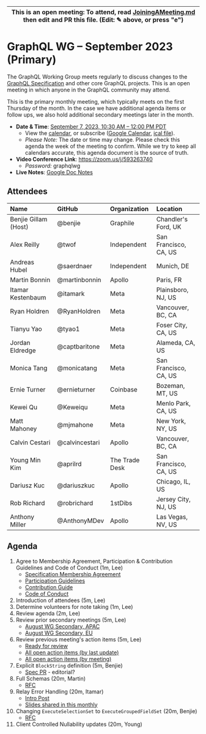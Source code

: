 <!--

# How to join (copied directly from /JoiningAMeeting.md)

Hello! You're welcome to join our working group meeting and add to the agenda
by following these three steps:

1.  Add your name to the list of attendees (in alphabetical order).

    - To respect meeting size, attendees should be relevant to the agenda.
      That means we expect most who join the meeting to participate in
      discussion. If you'd rather just watch, check out our [YouTube][].

    - Please include the organization (or project) you represent, and the
      location (including [country code][]) you expect to be located in during
      the meeting.

    - If you're willing to help take notes, add "✏️" after your name
      (eg. Ada Lovelace ✏). This is hugely helpful!

2.  If relevant, add your topic to the agenda (sorted by expected time).

    - Every agenda item has four parts: 1) the topic, 2) an expected time
      constraint, 3) who's leading the discussion, and 4) a list of any
      relevant links (RFC docs, issues, PRs, presentations, etc). Follow the
      format of existing agenda items.

    - Know what you want to get out of the agenda topic - what feedback do you
      need? What questions do you need answered? Are you looking for consensus
      or just directional feedback?

    - If your topic is a new proposal it's likely an ["RFC 0"][rfc stages]. The
      barrier of entry for documenting new proposals is intentionally low,
      writing a few sentences about the problem you're trying to solve and the
      rough shape of your proposed solution is normally sufficient.

      You can create a link for this:

      - As an issue against the graphql-wg repo.
      - As a GitHub discussion in the graphql-wg repo.
      - As an RFC document into the rfcs/ folder of the graphql-wg repo.

3.  Review our guidelines and agree to our Spec Membership & CLA.

    - Review and understand our Spec Membership Agreement, Participation &
      Contribution Guidelines, and Code of Conduct. You'll find links to these
      in the first agenda item of every meeting.

    - If this is your first time, our bot will comment on your Pull Request
      with a link to our Spec Membership & CLA. Please follow along and agree
      before your PR is merged.

      Your organization may sign this for all of its members. To set this up,
      please ask operations@graphql.org.

PLEASE TAKE NOTE:

- By joining this meeting you must agree to the Specification Membership
  Agreement and Code of Conduct.

- Meetings are recorded and made available on [YouTube][], by joining you
  consent to being recorded.

[youtube]: https://www.youtube.com/channel/UCERcwLeheOXp_u61jEXxHMA
[country code]: https://en.wikipedia.org/wiki/List_of_ISO_3166_country_codes#Current_ISO_3166_country_codes
[rfc stages]: https://github.com/graphql/graphql-spec/blob/main/CONTRIBUTING.md#rfc-contribution-stages


-->

| This is an open meeting: To attend, read [JoiningAMeeting.md][] then edit and PR this file. (Edit: ✎ above, or press "e") |
| ---------------------------------------------------------------------------------------- |

# GraphQL WG – September 2023 (Primary)

The GraphQL Working Group meets regularly to discuss changes to the
[GraphQL Specification][] and other core GraphQL projects. This is an open
meeting in which anyone in the GraphQL community may attend.

This is the primary monthly meeting, which typically meets on the first Thursday
of the month. In the case we have additional agenda items or follow ups, we also
hold additional secondary meetings later in the month.

- **Date & Time**: [September 7, 2023, 10:30 AM – 12:00 PM PDT](https://www.timeanddate.com/worldclock/converter.html?iso=20230907T173000&p1=224&p2=179&p3=136&p4=268&p5=367&p6=438&p7=248&p8=240)
  - View the [calendar][], or subscribe ([Google Calendar][], [ical file][]).
  - _Please Note:_ The date or time may change. Please check this agenda the
    week of the meeting to confirm. While we try to keep all calendars accurate,
    this agenda document is the source of truth.
- **Video Conference Link**: https://zoom.us/j/593263740
  - _Password:_ graphqlwg
- **Live Notes**: [Google Doc Notes][]

[joiningameeting.md]: https://github.com/graphql/graphql-wg/blob/main/JoiningAMeeting.md
[graphql specification]: https://github.com/graphql/graphql-spec
[calendar]: https://calendar.google.com/calendar/embed?src=linuxfoundation.org_ik79t9uuj2p32i3r203dgv5mo8%40group.calendar.google.com
[google calendar]: https://calendar.google.com/calendar?cid=bGludXhmb3VuZGF0aW9uLm9yZ19pazc5dDl1dWoycDMyaTNyMjAzZGd2NW1vOEBncm91cC5jYWxlbmRhci5nb29nbGUuY29t
[ical file]: https://calendar.google.com/calendar/ical/linuxfoundation.org_ik79t9uuj2p32i3r203dgv5mo8%40group.calendar.google.com/public/basic.ics
[google doc notes]: https://docs.google.com/document/d/1q-sT4k8-c0tcDYJ8CxPZkJ8UY4Nhk3HbKsRxosu_7YE/edit?usp=sharing

## Attendees

<!-- prettier-ignore -->
| Name             | GitHub        | Organization       | Location              |
| :--------------- | :------------ | :----------------- | :-------------------- |
| Benjie Gillam (Host) | @benjie   | Graphile           | Chandler's Ford, UK   |
| Alex Reilly      | @twof         | Independent        | San Francisco, CA, US |
| Andreas Hubel    | @saerdnaer    | Independent        | Munich, DE            |
| Martin Bonnin    | @martinbonnin | Apollo             | Paris, FR             |
| Itamar Kestenbaum| @itamark      | Meta               | Plainsboro, NJ, US    |
| Ryan Holdren     | @RyanHoldren  | Meta               | Vancouver, BC, CA     |
| Tianyu Yao       | @tyao1        | Meta               | Foser City, CA, US    |
| Jordan Eldredge  | @captbaritone | Meta               | Alameda, CA, US       |
| Monica Tang      | @monicatang   | Meta               | San Francisco, CA, US |
| Ernie Turner     | @ernieturner  | Coinbase           | Bozeman, MT, US       |
| Kewei Qu         | @Keweiqu      | Meta               | Menlo Park, CA, US    |
| Matt Mahoney     | @mjmahone     | Meta               | New York, NY, US      |
| Calvin Cestari  | @calvincestari | Apollo             | Vancouver, BC, CA     |
| Young Min Kim    | @aprilrd      | The Trade Desk     | San Francisco, CA, US |
| Dariusz Kuc      | @dariuszkuc   | Apollo             | Chicago, IL, US       |
| Rob Richard      | @robrichard   | 1stDibs            | Jersey City, NJ, US   |
| Anthony Miller   | @AnthonyMDev  | Apollo             | Las Vegas, NV, US     |

## Agenda

1. Agree to Membership Agreement, Participation & Contribution Guidelines and Code of Conduct (1m, Lee)
   - [Specification Membership Agreement](https://github.com/graphql/foundation)
   - [Participation Guidelines](https://github.com/graphql/graphql-wg#participation-guidelines)
   - [Contribution Guide](https://github.com/graphql/graphql-spec/blob/main/CONTRIBUTING.md)
   - [Code of Conduct](https://github.com/graphql/foundation/blob/master/CODE-OF-CONDUCT.md)
1. Introduction of attendees (5m, Lee)
1. Determine volunteers for note taking (1m, Lee)
1. Review agenda (2m, Lee)
1. Review prior secondary meetings (5m, Lee)
   - [August WG Secondary, APAC](https://github.com/graphql/graphql-wg/blob/main/agendas/2023/08-Aug/09-wg-secondary-apac.md)
   - [August WG Secondary, EU](https://github.com/graphql/graphql-wg/blob/main/agendas/2023/08-Aug/17-wg-secondary-eu.md)
1. Review previous meeting's action items (5m, Lee)
   - [Ready for review](https://github.com/graphql/graphql-wg/issues?q=is%3Aissue+is%3Aopen+label%3A%22Ready+for+review+%F0%9F%99%8C%22+sort%3Aupdated-desc)
   - [All open action items (by last update)](https://github.com/graphql/graphql-wg/issues?q=is%3Aissue+is%3Aopen+label%3A%22Action+item+%3Aclapper%3A%22+sort%3Aupdated-desc)
   - [All open action items (by meeting)](https://github.com/graphql/graphql-wg/projects?query=is%3Aopen+sort%3Aname-asc)
1. Explicit `BlockString` definition (5m, Benjie)
   - [Spec PR](https://github.com/graphql/graphql-spec/pull/1042) - editorial?
1. Full Schemas (20m, Martin)
   - [RFC](https://github.com/graphql/graphql-wg/pull/1375)
1. Relay Error Handling (20m, Itamar)
   - [Intro Post](https://github.com/facebook/relay/issues/4416)
   - [Slides shared in this monthly](https://docs.google.com/presentation/d/1rfWeBcyJkiNqyxPxUIKxgbExmfdjA70t)
1. Changing `ExecuteSelectionSet` to `ExecuteGroupedFieldSet` (20m, Benjie)
   - [RFC](https://github.com/graphql/graphql-spec/pull/1039)
1. Client Controlled Nullability updates (20m, Young)
